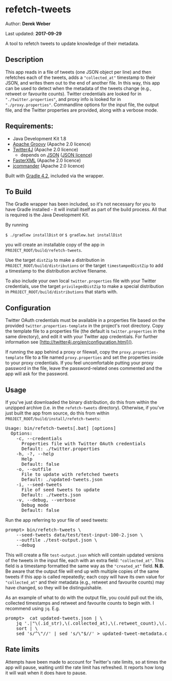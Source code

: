 # refetch-tweets

Author: **Derek Weber**

Last updated: **2017-09-29**

A tool to refetch tweets to update knowledge of their metadata.


## Description

This app reads in a file of tweets (one JSON object per line) and then refetches
each of the tweets, adds a `"collected_at"` timestamp to their JSON, and writes
them out to the end of another file. In this way, this app can be used to detect
when the metadata of the tweets change (e.g., retweet or favourite counts).
Twitter credentials are looked for in `"./twitter.properties"`, and proxy info
is looked for in `"./proxy.properties"`. Commandline options for the input file,
the output file, and the Twitter properties are provided, along with a verbose
mode.


## Requirements:

 + Java Development Kit 1.8
 + [Apache Groovy](http://groovy-lang.org) (Apache 2.0 licence)
 + [Twitter4J](http://twitter4j.org) (Apache 2.0 licence)
   + depends on [JSON](http://json.org) ([JSON licence](http://www.json.org/license.html))
 + [FasterXML](http://wiki.fasterxml.com/JacksonHome) (Apache 2.0 licence)
 + [jcommander](http://jcommander.org) (Apache 2.0 licence)

Built with [Gradle 4.2](http://gradle.org), included via the wrapper.


## To Build

The Gradle wrapper has been included, so it's not necessary for you to have
Gradle installed - it will install itself as part of the build process. All that
is required is the Java Development Kit.

By running

`$ ./gradlew installDist` or `$ gradlew.bat installDist`

you will create an installable copy of the app in `PROJECT_ROOT/build/refetch-tweets`.

Use the target `distZip` to make a distribution in `PROJECT_ROOT/build/distributions`
or the target `timestampedDistZip` to add a timestamp to the distribution archive
filename.

To also include your own local `twitter.properties` file with your Twitter
credentials, use the target `privilegedDistZip` to make a special distribution
in `PROJECT_ROOT/build/distributions` that starts with.


## Configuration

Twitter OAuth credentials must be available in a properties file based on the
provided `twitter.properties-template` in the project's root directory. Copy the
template file to a properties file (the default is `twitter.properties` in the
same directory), and edit it with your Twitter app credentials. For further
information see [http://twitter4j.org/en/configuration.html]().

If running the app behind a proxy or filewall, copy the
`proxy.properties-template` file to a file named `proxy.properties` and set the
properties inside to your proxy credentials. If you feel uncomfortable putting
your proxy password in the file, leave the password-related ones commented and
the app will ask for the password.


## Usage
If you've just downloaded the binary distribution, do this from within the
unzipped archive (i.e. in the `refetch-tweets` directory). Otherwise, if you've
just built the app from source, do this from within
`PROJECT_ROOT/build/install/refetch-tweets`:

<pre>
Usage: bin/refetch-tweets[.bat] [options]
  Options:
    -c, --credentials
      Properties file with Twitter OAuth credentials
      Default: ./twitter.properties
    -h, -?, --help
      Help
      Default: false
    -o, --outfile
      File to update with refetched tweets
      Default: ./updated-tweets.json
    -i, --seed-tweets
      File of seed tweets to update
      Default: ./tweets.json
    -v, --debug, --verbose
      Debug mode
      Default: false
</pre>

Run the app referring to your file of seed tweets:
<pre>
prompt> bin/refetch-tweets \
    --seed-tweets data/test/test-input-100-2.json \
    --outfile ./test-output.json \
    --debug
</pre>

This will create a file `test-output.json` which will contain updated versions
of the tweets in the input file, each with an extra field: `"collected_at"`.
This field is a timestamp formatted the same way as the `"created_at"` field.
**N.B.** Be aware that the output file will end up with multiple copies of the
same tweets if this app is called repeatedly; each copy will have its own value
for `"collected_at"` and their metadata (e.g., retweet and favourite counts) may
have changed, so they will be distinguishable.

As an example of what to do with the output file, you could pull out the ids,
collected timestamps and retweet and favourite counts to begin with. I recommend
using `jq`. E.g.

<pre>
prompt>  cat updated-tweets.json | \
    jq '.|"\(.id_str),\(.collected_at),\(.retweet_count),\(.favorite_count),\(.user.followers_count),\(.user.friends_count)"' | \
    sort | \
    sed 's/^\"//' | sed 's/\"$//' > updated-tweet-metadata.csv
</pre>

## Rate limits

Attempts have been made to account for Twitter's rate limits, so at times the
app will pause, waiting until the rate limit has refreshed. It reports how long
it will wait when it does have to pause.
